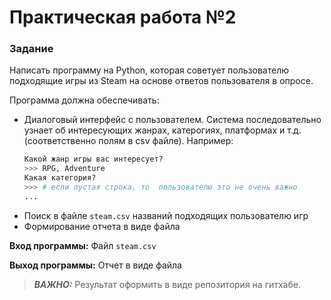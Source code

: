 # Практическая работа  №2

### Задание
Написать программу на Python, которая советует пользователю подходящие игры из Steam на основе ответов пользователя в опросе.

Программа должна обеспечивать:
* Диалоговый интерфейс с пользователем. Система последовательно узнает об интересующих жанрах, катерогиях, платформах и т.д. (соответственно полям в csv файле). Например:
    ```python
    Какой жанр игры вас интересует?
    >>> RPG, Adventure
    Какая категория?
    >>> # если пустая строка, то  пользователю это не очень важно
    ...
    ```
* Поиск в файле `steam.csv` названий подходящих пользователю игр
* Формирование отчета в виде файла

**Вход программы:**
Файл `steam.csv`

**Выход программы:**
Отчет в виде файла
> **_ВАЖНО:_**
Результат оформить в виде репозитория на гитхабе.
